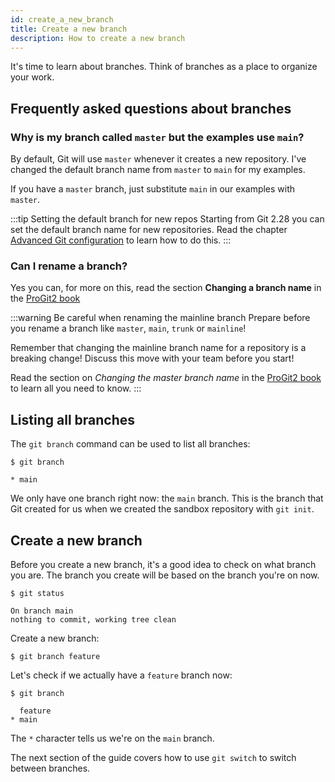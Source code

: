 ```yaml
---
id: create_a_new_branch
title: Create a new branch
description: How to create a new branch
---
```


It's time to learn about branches.
Think of branches as a place to organize your work.

## Frequently asked questions about branches

### Why is my branch called `master` but the examples use `main`?

By default, Git will use `master` whenever it creates a new repository.
I've changed the default branch name from `master` to `main` for my examples.

If you have a `master` branch, just substitute `main` in our examples with `master`.

:::tip Setting the default branch for new repos
Starting from Git 2.28 you can set the default branch name for new repositories.
Read the chapter [Advanced Git configuration](advanced_topics/advanced_git_configuration.md) to learn how to do this.
:::

### Can I rename a branch?

Yes you can, for more on this, read the section **Changing a branch name** in the [ProGit2 book](https://git-scm.com/book/en/v2/Git-Branching-Branch-Management)

:::warning Be careful when renaming the mainline branch
Prepare before you rename a branch like `master`, `main`, `trunk` or `mainline`!

Remember that changing the mainline branch name for a repository is a breaking change!
Discuss this move with your team before you start!

Read the section on _Changing the master branch name_ in the [ProGit2 book](https://git-scm.com/book/en/v2/Git-Branching-Branch-Management) to learn all you need to know.
:::

## Listing all branches

The `git branch` command can be used to list all branches:

```git
$ git branch

* main
```

We only have one branch right now: the `main` branch.
This is the branch that Git created for us when we created the sandbox repository with `git init`.

## Create a new branch

Before you create a new branch, it's a good idea to check on what branch you are.
The branch you create will be based on the branch you're on now.

```git
$ git status

On branch main
nothing to commit, working tree clean
```

Create a new branch:

```git
$ git branch feature
```

Let's check if we actually have a `feature` branch now:

```git
$ git branch

  feature
* main
```

The `*` character tells us we're on the `main` branch.

The next section of the guide covers how to use `git switch` to switch between branches.
